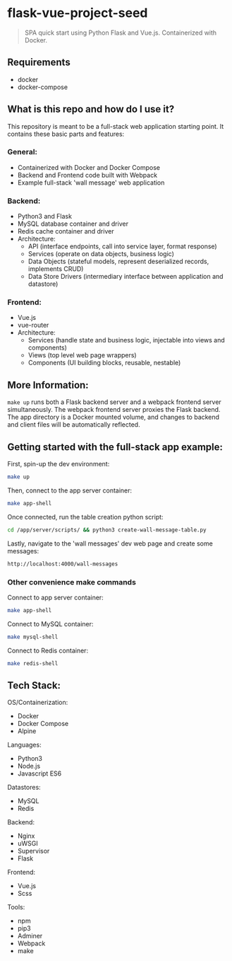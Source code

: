 

# flask-vue-project-seed

> SPA quick start using Python Flask and Vue.js. Containerized with Docker.


## Requirements

- docker
- docker-compose


## What is this repo and how do I use it?

This repository is meant to be a full-stack web application starting point. It
contains these basic parts and features:

### General:
- Containerized with Docker and Docker Compose
- Backend and Frontend code built with Webpack
- Example full-stack 'wall message' web application

### Backend:
- Python3 and Flask
- MySQL database container and driver
- Redis cache container and driver
- Architecture:
  * API (interface endpoints, call into service layer, format response)
  * Services (operate on data objects, business logic)
  * Data Objects (stateful models, represent deserialized records, implements CRUD)
  * Data Store Drivers (intermediary interface between application and datastore)

### Frontend:
- Vue.js
- vue-router
- Architecture:
  * Services (handle state and business logic, injectable into views and components)
  * Views (top level web page wrappers)
  * Components (UI building blocks, reusable, nestable)


## More Information:

`make up` runs both a Flask backend server and a webpack frontend server
simultaneously. The webpack frontend server proxies the Flask backend. The app
directory is a Docker mounted volume, and changes to backend and client files
will be automatically reflected.


## Getting started with the full-stack app example:

First, spin-up the dev environment:
```sh
make up
```

Then, connect to the app server container:
```sh
make app-shell
```

Once connected, run the table creation python script:
```sh
cd /app/server/scripts/ && python3 create-wall-message-table.py
```

Lastly, navigate to the 'wall messages' dev web page and create some messages:
```sh
http://localhost:4000/wall-messages
```


### Other convenience make commands

Connect to app server container:
```sh
make app-shell
```

Connect to MySQL container:
```sh
make mysql-shell
```

Connect to Redis container:
```sh
make redis-shell
```


## Tech Stack:

OS/Containerization:
- Docker
- Docker Compose
- Alpine

Languages:
- Python3
- Node.js
- Javascript ES6

Datastores:
- MySQL
- Redis

Backend:
- Nginx
- uWSGI
- Supervisor
- Flask

Frontend:
- Vue.js
- Scss

Tools:
- npm
- pip3
- Adminer
- Webpack
- make

